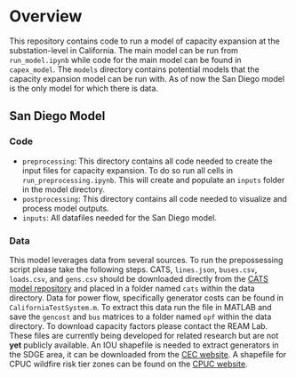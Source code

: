 # Overview
This repository contains code to run a model of capacity expansion at the substation-level in California. The main model can be run from `run_model.ipynb` while code for the main model can be found in `capex_model`. The `models` directory contains potential models that the capacity expansion model can be run with. As of now the San Diego model is the only model for which there is data.

## San Diego Model
### Code
- `preprocessing`: This directory contains all code needed to create the input files for capacity expansion. To do so run all cells in `run_preprocessing.ipynb`. This will create and populate an `inputs` folder in the model directory.
- `postprocessing`: This directory contains all code needed to visualize and process model outputs.
- `inputs`: All datafiles needed for the San Diego model.
### Data
This model leverages data from several sources. To run the prepossessing script please take the following steps. CATS, `lines.json`, `buses.csv`, `loads.csv`, and `gens.csv` should be downloaded directly from the [CATS model repository](https://github.com/WISPO-POP/CATS-CaliforniaTestSystem/tree/master) and placed in a folder named `cats` within the data directory. Data for power flow, specifically generator costs can be found in `CaliforniaTestSystem.m`. To extract this data run the file in MATLAB and save the `gencost` and `bus` matrices to a folder named `opf` within the data directory. To download capacity factors please contact the REAM Lab.  These files are currently being developed for related research but are not **yet** publicly available. An IOU shapefile is needed to extract generators in the SDGE area, it can be downloaded from the [CEC website](https://cecgis-caenergy.opendata.arcgis.com/datasets/CAEnergy::electric-load-serving-entities-iou-pou/about). A shapefile for CPUC wildfire risk tier zones can be found on the [CPUC website](https://www.cpuc.ca.gov/industries-and-topics/wildfires/fire-threat-maps-and-fire-safety-rulemaking).
